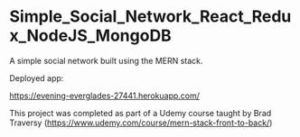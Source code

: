 # Simple_Social_Network_React_Redux_NodeJS_MongoDB

A simple social network built using the MERN stack.

Deployed app:

https://evening-everglades-27441.herokuapp.com/

This project was completed as part of a Udemy course taught by Brad Traversy (https://www.udemy.com/course/mern-stack-front-to-back/)
